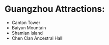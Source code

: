 # Guangzhou Attractions:
* Canton Tower
* Baiyun Mountain
* Shamian Island
* Chen Clan Ancestral Hall